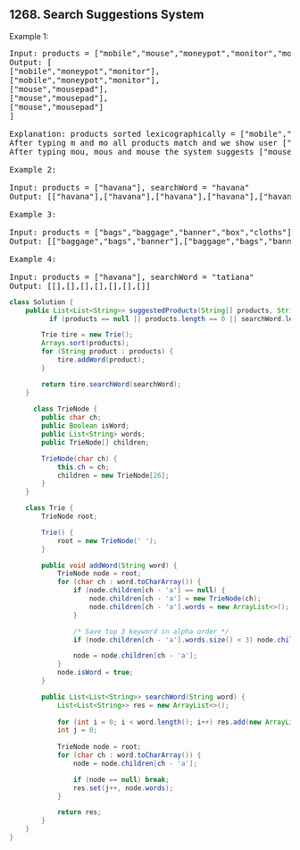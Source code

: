 ## 1268. Search Suggestions System

Example 1:
<pre>
Input: products = ["mobile","mouse","moneypot","monitor","mousepad"], searchWord = "mouse"
Output: [
["mobile","moneypot","monitor"],
["mobile","moneypot","monitor"],
["mouse","mousepad"],
["mouse","mousepad"],
["mouse","mousepad"]
]

Explanation: products sorted lexicographically = ["mobile","moneypot","monitor","mouse","mousepad"]
After typing m and mo all products match and we show user ["mobile","moneypot","monitor"]
After typing mou, mous and mouse the system suggests ["mouse","mousepad"]

Example 2:

Input: products = ["havana"], searchWord = "havana"
Output: [["havana"],["havana"],["havana"],["havana"],["havana"],["havana"]]

Example 3:

Input: products = ["bags","baggage","banner","box","cloths"], searchWord = "bags"
Output: [["baggage","bags","banner"],["baggage","bags","banner"],["baggage","bags"],["bags"]]

Example 4:

Input: products = ["havana"], searchWord = "tatiana"
Output: [[],[],[],[],[],[],[]]
</pre>
 
 
 
```java
class Solution {
    public List<List<String>> suggestedProducts(String[] products, String searchWord) {
          if (products == null || products.length == 0 || searchWord.length() == 0) return null;

        Trie tire = new Trie();
        Arrays.sort(products);
        for (String product : products) {
            tire.addWord(product);
        }

        return tire.searchWord(searchWord);
    }
    
      class TrieNode {
        public char ch;
        public Boolean isWord;
        public List<String> words;
        public TrieNode[] children;

        TrieNode(char ch) {
            this.ch = ch;
            children = new TrieNode[26];
        }
    }

    class Trie {
        TrieNode root;

        Trie() {
            root = new TrieNode(' ');
        }

        public void addWord(String word) {
            TrieNode node = root;
            for (char ch : word.toCharArray()) {
                if (node.children[ch - 'a'] == null) {
                    node.children[ch - 'a'] = new TrieNode(ch);
                    node.children[ch - 'a'].words = new ArrayList<>();
                }

                /* Save top 3 keyword in alpha order */
                if (node.children[ch - 'a'].words.size() < 3) node.children[ch - 'a'].words.add(word);

                node = node.children[ch - 'a'];
            }
            node.isWord = true;
        }

        public List<List<String>> searchWord(String word) {
            List<List<String>> res = new ArrayList<>();
            
            for (int i = 0; i < word.length(); i++) res.add(new ArrayList<>());
            int j = 0;
            
            TrieNode node = root;
            for (char ch : word.toCharArray()) {
                node = node.children[ch - 'a'];

                if (node == null) break;
                res.set(j++, node.words);         
            }

            return res;
        }
    }
}
```
